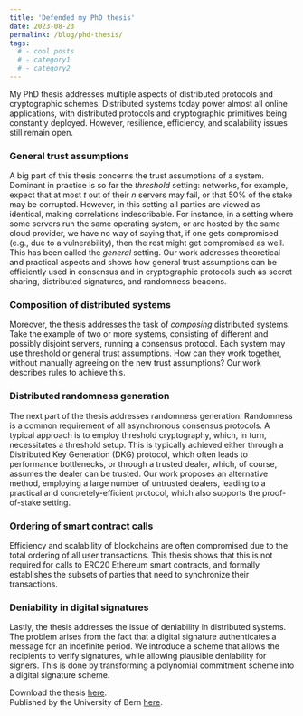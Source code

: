 ```yaml
---
title: 'Defended my PhD thesis'
date: 2023-08-23
permalink: /blog/phd-thesis/
tags:
  # - cool posts
  # - category1
  # - category2 
---
```

My PhD thesis addresses multiple aspects of distributed protocols and cryptographic schemes.
Distributed systems today power almost all online applications,
with distributed protocols and cryptographic primitives being constantly deployed.
However, resilience, efficiency, and scalability issues still remain open.

### General trust assumptions
A big part of this thesis concerns the trust assumptions of a system.
Dominant in practice is so far the *threshold* setting:
networks, for example, expect that at most *t* out of their *n* servers may fail, or that 50% of the stake may be corrupted.
However, in this setting all parties are viewed as identical, making correlations indescribable.
For instance, in a setting where some servers run the same operating system, or are hosted by the same cloud provider,
we have no way of saying that, if one gets compromised (e.g., due to a vulnerability),
then the rest might get compromised as well.
This has been called the *general* setting.
Our work addresses theoretical and practical aspects and shows how general trust assumptions
can be efficiently used in consensus and in cryptographic protocols
such as secret sharing, distributed signatures, and randomness beacons.

### Composition of distributed systems
Moreover, the thesis addresses the task of *composing* distributed systems.
Take the example of two or more systems, consisting of different and possibly disjoint servers,
running a consensus protocol.
Each system may use threshold or general trust assumptions.
How can they work together, without manually agreeing on the new trust assumptions?
Our work describes rules to achieve this.

### Distributed randomness generation
The next part of the thesis addresses randomness generation.
Randomness is a common requirement of all asynchronous consensus protocols.
A typical approach is to employ threshold cryptography, which, in turn, necessitates a threshold setup.
This is typically achieved either through a Distributed Key Generation (DKG) protocol,
which often leads to performance bottlenecks,
or through a trusted dealer, which, of course, assumes the dealer can be trusted.
Our work proposes an alternative method, employing a large number of untrusted dealers,
leading to a practical and concretely-efficient protocol, which also supports the proof-of-stake setting.

### Ordering of smart contract calls
Efficiency and scalability of blockchains are
often compromised due to the total ordering of all user transactions.
This thesis shows that this is not required for calls to ERC20 Ethereum smart contracts,
and formally establishes the subsets of parties that need to synchronize their transactions.

### Deniability in digital signatures
Lastly, the thesis addresses the issue of deniability in distributed systems.
The problem arises from the fact that a digital signature authenticates a message
for an indefinite period.  We introduce a scheme that allows the recipients
to verify signatures, while allowing plausible deniability for signers.
This is done by transforming a polynomial commitment scheme into a digital signature scheme.

Download the thesis [here](/files/papers/phd_thesis.pdf).<br>
Published by the University of Bern [here](https://boristheses.unibe.ch/4731/).